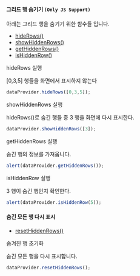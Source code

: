 #### 그리드 행 숨기기 `(Only JS Support)`

아래는 그리드 행을 숨기기 위한 함수들 입니다.

* [hideRows()](http://help.realgrid.com/api/DataProvider/hideRows/)
* [showHiddenRows()](http://help.realgrid.com/api/DataProvider/showHiddenRows/)
* [getHiddenRows()](http://help.realgrid.com/api/DataProvider/getHiddenRows/)
* [isHiddenRow()](http://help.realgrid.com/api/DataProvider/isHiddenRow/)


<a class="btn primary small round lowercase" id="btnHideRows">hideRows 실행</a>

[0,3,5] 행들을 화면에서 표시하지 않는다

```js
dataProvider.hideRows([0,3,5]);
```


<a class="btn primary small round lowercase" id="btnShowHiddenRows">showHiddenRows 실행</a>

hideRows()로 숨긴 행들 중  3 행을 화면에 다시 표시한다.

```js
dataProvider.showHiddenRows([3]);
```

<a class="btn primary small round lowercase" id="btnGetHiddenRows">getHiddenRows 실행</a>

숨긴 행의 정보를 가져옵니다.

```js
alert(dataProvider.getHiddenRows());
```

<a class="btn primary small round lowercase" id="btnIsHiddenRow">isHiddenRow 실행</a>

3 행이 숨긴 행인지 확인한다.

```js
alert(dataProvider.isHiddenRow(5));
```

#### 숨긴 모든 행 다시 표시

* [resetHiddenRows()](http://help.realgrid.com/api/DataProvider/resetHiddenRows/)

<a class="btn primary small round lowercase" id="btnResetHiddenRows">숨겨진 행 초기화</a>

숨긴 모든 행을 다시 표시합니다.

```js
dataProvider.resetHiddenRows();
```

<script>
    $('#btnHideRows').click(function() {
    	dataProvider.hideRows([0,3,5]);
    });

    $('#btnShowHiddenRows').click(function() {
    	dataProvider.showHiddenRows([3]);
    });

    $('#btnGetHiddenRows').click(function() {
    	alert(dataProvider.getHiddenRows());
    });

    $('#btnIsHiddenRow').click(function() {
    	alert(dataProvider.isHiddenRow(5));
    });

    $('#btnResetHiddenRows').click(function() {
    	dataProvider.resetHiddenRows();
    });
</script>